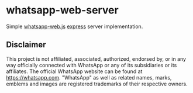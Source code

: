 # whatsapp-web-server

Simple [whatsapp-web.js](https://github.com/pedroslopez/whatsapp-web.js/) [express](https://github.com/expressjs/express) server implementation.

## Disclaimer

This project is not affiliated, associated, authorized, endorsed by, or in any way officially connected with WhatsApp or any of its subsidiaries or its affiliates. The official WhatsApp website can be found at https://whatsapp.com. "WhatsApp" as well as related names, marks, emblems and images are registered trademarks of their respective owners.
